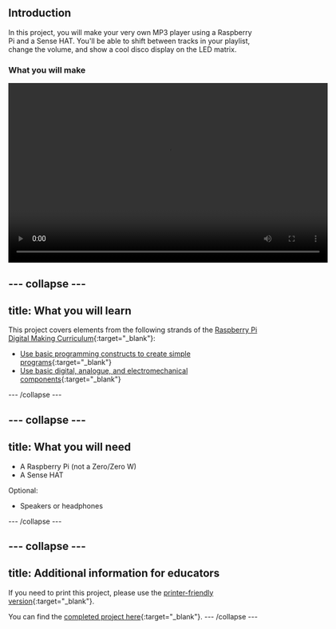 ## Introduction

In this project, you will make your very own MP3 player using a Raspberry Pi and a Sense HAT. You'll be able to shift between tracks in your playlist, change the volume, and show a cool disco display on the LED matrix. 

### What you will make

<video width="640" height="360" controls>
<source src="images/mp3.mp4" type="video/mp4">
Your browser does not support MP4 video, so try FireFox or Chrome.
</video>

--- collapse ---
---
title: What you will learn
---

This project covers elements from the following strands of the [Raspberry Pi Digital Making Curriculum](http://rpf.io/curriculum){:target="_blank"}:

+ [Use basic programming constructs to create simple programs](https://curriculum.raspberrypi.org/programming/creator/){:target="_blank"}
+ [Use basic digital, analogue, and electromechanical components](https://curriculum.raspberrypi.org/physical-computing/creator/){:target="_blank"}

--- /collapse ---

--- collapse ---
---
title: What you will need
---
- A Raspberry Pi (not a Zero/Zero W)
- A Sense HAT

Optional:
- Speakers or headphones

--- /collapse ---

--- collapse ---
---
title: Additional information for educators
---
If you need to print this project, please use the [printer-friendly version](https://projects.raspberrypi.org/en/projects/sensehat-scratch-mp3-player/print){:target="_blank"}.

You can find the [completed project here](http://rpf.io/p/en/sensehat-scratch-mp3-player-get){:target="_blank"}.
--- /collapse ---


